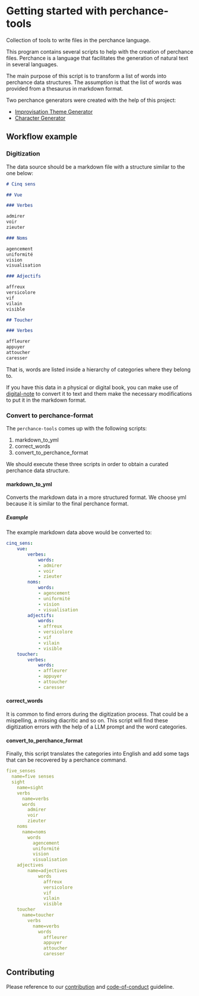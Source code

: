 # Getting started with perchance-tools

Collection of tools to write files in the perchance language.

This program contains several scripts to help with the creation
of perchance files. Perchance is a language that facilitates the
generation of natural text in several languages.

The main purpose of this script is to transform a list of words
into perchance data structures. The assumption is that the list of
words was provided from a thesaurus in markdown format.

Two perchance generators were created with the help of this project:

- [Improvisation Theme Generator](https://perchance.org/danoan-theme-improvisations-fr)
- [Character Generator](https://perchance.org/danoan-generateur-personnages)

## Workflow example

### Digitization

The data source should be a markdown file with a structure similar to the one below:

```markdown
# Cinq sens

## Vue

### Verbes

admirer
voir
zieuter

### Noms

agencement
uniformité
vision
visualisation

### Adjectifs

affreux
versicolore
vif
vilain
visible

## Toucher

### Verbes

affleurer
appuyer
attoucher
caresser
```

That is, words are listed inside a hierarchy of categories where they belong to.

If you have this data in a physical or digital book, you can make use of [digital-note](https://github.com/danoan/digital-note) to convert it to text and them make the necessary modifications to put it in the markdown format.

### Convert to perchance-format

The `perchance-tools` comes up with the following scripts:

1. markdown_to_yml
2. correct_words
3. convert_to_perchance_format

We should execute these three scripts in order to obtain a curated perchance data structure.

#### markdown_to_yml

Converts the markdown data in a more structured format. We choose yml because it is similar to the final perchance format.

##### Example

The example markdown data above would be converted to:

```yml
cinq_sens:
    vue:
        verbes:
            words:
            - admirer
            - voir
            - zieuter
        noms:
            words:
            - agencement
            - uniformité
            - vision
            - visualisation
        adjectifs:
            words:
            - affreux
            - versicolore
            - vif
            - vilain
            - visible
    toucher:
        verbes:
            words:
            - affleurer
            - appuyer
            - attoucher
            - caresser
```

#### correct_words

It is common to find errors during the digitization process. That could be a mispelling, a missing diacritic and so on.  This script will find these digitization errors with the help of a LLM prompt and the word categories.

#### convert_to_perchance_format

Finally, this script translates the categories into English and add some tags that can be recovered by a perchance command.

```yml
five_senses
  name=five senses
  sight
    name=sight
    verbs
      name=verbs
      words
        admirer
        voir
        zieuter
    noms
      name=noms
        words
          agencement
          uniformité
          vision
          visualisation
    adjectives
        name=adjectives
            words
              affreux
              versicolore
              vif
              vilain
              visible
    toucher
      name=toucher
        verbs
          name=verbs
            words
              affleurer
              appuyer
              attoucher
              caresser
```


## Contributing

Please reference to our [contribution](http://danoan.github.io/perchance-tools/contributing) and [code-of-conduct](http://danoan.github.io/perchance-tools/code-of-conduct) guideline.
